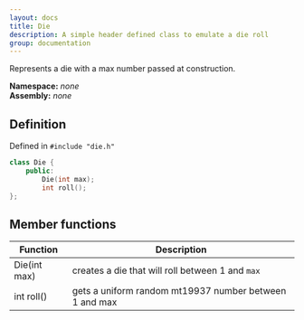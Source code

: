 ```yaml
---
layout: docs
title: Die
description: A simple header defined class to emulate a die roll
group: documentation
---
```


Represents a die with a max number passed at construction.

**Namespace:** _none_  
**Assembly:** _none_  

## Definition
Defined in `#include "die.h"`
````C++
class Die {
    public:
        Die(int max);
        int roll();
};
````

## Member functions

Function      | Description |
 ------------ | ----------- |
Die(int max)  | creates a die that will roll between 1 and `max`|
int roll()    | gets a uniform random mt19937 number between 1 and max|

